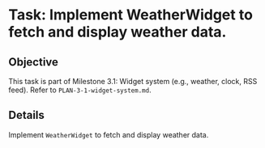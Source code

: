# Task: Implement WeatherWidget to fetch and display weather data.

## Objective
This task is part of Milestone 3.1: Widget system (e.g., weather, clock, RSS feed). Refer to `PLAN-3-1-widget-system.md`.

## Details
Implement `WeatherWidget` to fetch and display weather data.
